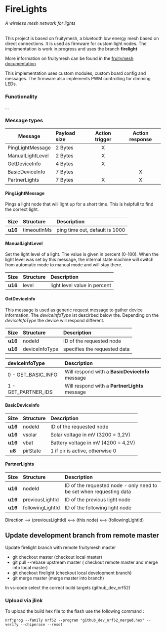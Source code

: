 # FireLights 
###### A wireless mesh network for lights

This project is based on fruitymesh, a bluetooth low energy mesh based on direct connections. It is used as firmware for custom
light nodes. The implementation is work in progress and uses the branch **firelight**

More information on fruitymesh can be found in the [fruitymesh documentation](https://www.bluerange.io/docs/bluerange-firmware/index.html)

This implementation uses custom modules, custom board config and messages. The firmware also implements PWM controlling for dimming LEDs.

### Functionality
...

### Message types

| Message | Payload size | Action trigger | Action response |
|----------|:-------------|:------:|:------:|
| PingLightMessage |  2 Bytes  | X | |
| ManualLightLevel |  2 Bytes  |  X | |
| GetDeviceInfo |  4 Bytes  |  X | |
| BasicDeviceInfo |  7 Bytes  |  | X |
| PartnerLights |  7 Bytes  |  X |  X |

#### PingLightMessage

Pings a light node that will light up for a short time. This is helpfull to find the correct light.

| Size | Structure | Description |
|:-------------:|:------|:------|
| **u16** |  timeoutInMs  | ping time out, default is 1000  |

#### ManualLightLevel

Set the light level of a light. The value is given in percent (0-100). When the light level was set by this message, the internal state machine will switch from automatic mode to manual mode and will stay there.

| Size | Structure | Description |
|:-------------:|:------|:------|
| **u16** |  level  | light level value in percent  |


#### GetDeviceInfo

This message is used as generic request message to gather device information. The *deviceInfoType* ist descirbed below the. Depending on the *deviceInfoType* the device will respond  different. 

| Size | Structure | Description |
|:-------------:|:------|:------|
| **u16** |  nodeId  | ID of the requested node |
| **u16** |  deviceInfoType  | specifies the requested data  |


| deviceInfoType  | Description |
|:-------------|:------|
| 0 - GET_BASIC_INFO  | Will respond with a **BasicDeviceInfo** message |
| 1 - GET_PARTNER_IDS  | Will respond with a **PartnerLights**  message |


#### BasicDeviceInfo

| Size | Structure | Description |
|:-------------:|:------|:------|
| **u16** |  nodeId  | ID of the requested node  |
| **u16** |  vsolar  | Solar voltage in mV (3200 = 3,2V)  |
| **u16** |  vbat  | Battery voltage in mV (4200 = 4,2V)  |
| **u8** |  pirState  | 1 if pir is active, otherwise 0   |

#### PartnerLights

| Size | Structure | Description |
|:-------------:|:------|:------|
| **u16** |  nodeId  | ID of the requested node - only need to be set when requesting data |
| **u16** |  previousLightId  | ID of the previous light node  |
| **u16** |  followingLightId  | ID of the following light node  |


Direction -->
(previousLightId) <--> (this node) <--> (followingLightId) 



## Update development branch from remote master

Update firelight branch with remote fruitymesh master

- git checkout master (checkout local master)
- git pull --rebase upstream master ( checkout remote master and merge into local master)
- git checkout firelight (checkout local development branch)
- git merge master (merge master into branch)

In vs-code select the correct build targets (github_dev_nrf52)

### Upload via jlink

To upload the build hex file to the flash use the following command :

    nrfjprog --family nrf52 --program "github_dev_nrf52_merged.hex" --verify --chiperase --reset
    